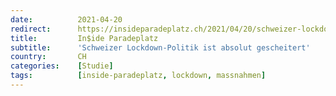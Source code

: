 ```yaml
---
date:          2021-04-20
redirect:      https://insideparadeplatz.ch/2021/04/20/schweizer-lockdown-politik-ist-absolut-gescheitert/
title:         In$ide Paradeplatz
subtitle:      'Schweizer Lockdown-Politik ist absolut gescheitert'
country:       CH
categories:    [Studie]
tags:          [inside-paradeplatz, lockdown, massnahmen]
---
```

